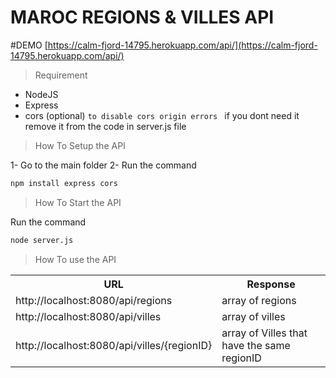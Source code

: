 # MAROC REGIONS & VILLES API 

#DEMO 
[https://calm-fjord-14795.herokuapp.com/api/](https://calm-fjord-14795.herokuapp.com/api/)

> Requirement 

- NodeJS
- Express
- cors (optional) `to disable cors origin errors ` if you dont need it remove it from the code in server.js file 

> How To Setup the API 

1- Go to the main folder 
2- Run the command 

```bash
npm install express cors
```

> How To Start the API

Run the command 

```bash
node server.js
``` 

> How To use the API 

<table>
<tr>
	<th>URL </th>
	<th>Response</th>
</tr>
<tr>
	<td>http://localhost:8080/api/regions</td>
	<td>array of regions</td>
	</tr>
	<tr>
	<td>http://localhost:8080/api/villes </td>
	<td>array of villes</td>
	</tr>
		<tr>
	<td>http://localhost:8080/api/villes/{regionID}</td>
	<td>array of  Villes that have the same  regionID</td>
	</tr>
	</table>
